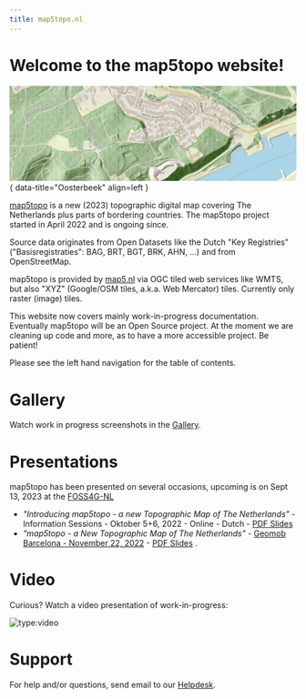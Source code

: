 ```yaml
---
title: map5topo.nl
---
```


# Welcome to the map5topo website!

![map5topo](assets/images/map5topo-oosterbeek.jpg){ data-title="Oosterbeek" align=left }

[map5topo](https://map5topo.nl) is a new (2023) topographic digital map covering The Netherlands plus
parts of bordering countries. The map5topo project started in April 2022 and is ongoing since.

Source data originates from Open Datasets like the Dutch "Key Registries" ("Basisregistraties": BAG, BRT, BGT, BRK, AHN, ...) 
and from OpenStreetMap.
               
map5topo is provided by [map5.nl](https:///map5.nl)
via OGC tiled web services like WMTS, but also "XYZ" (Google/OSM tiles, a.k.a. Web Mercator) tiles. Currently only raster (image) tiles.

This website now covers mainly work-in-progress documentation. Eventually map5topo will be an Open Source project.
At the moment we are cleaning up code and more, as to have a more accessible project. Be patient!

Please see the left hand navigation for the table of contents.

# Gallery

Watch work in progress screenshots in the [Gallery](gallery/index.md).

# Presentations

map5topo has been presented on several occasions, upcoming is on Sept 13, 2023 at the [FOSS4G-NL](https://foss4g.nl)

* *"Introducing map5topo - a new Topographic Map of The Netherlands"* - Information Sessions - Oktober 5+6, 2022 - Online - Dutch - [PDF Slides](https://files.justobjects.nl/presentation/map5topo-2022/221005-info-session.pdf)
* *"map5topo - a New Topographic Map of The Netherlands"* - [Geomob Barcelona - November 22, 2022](https://thegeomob.com/post/nov-22nd-2022-geomobbcn-details) - [PDF Slides](https://files.justobjects.nl/presentation/geomob-bcn-2022/map5topo.pdf) .

# Video

Curious? Watch a video presentation of work-in-progress:

![type:video](https://www.youtube.com/embed/S_Sp7dRDbW0)

# Support

For help and/or questions, send email to our [Helpdesk](mailto:support@map5.nl).
